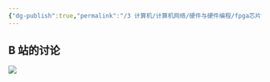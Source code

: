 ```yaml
---
{"dg-publish":true,"permalink":"/3 计算机/计算机网络/硬件与硬件编程/fpga芯片设计/","title":"fpga芯片设计"}
---
```



## B 站的讨论
![](/img/user/resources/attachments/20230827fpga芯片设计.jpg)